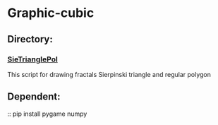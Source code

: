 # Graphic-cubic

Directory:
------------
### [SieTrianglePol](./SieTrianglePol)
This script for drawing fractals Sierpinski triangle and regular polygon

Dependent:
------------

:: pip install pygame numpy

